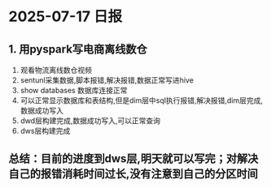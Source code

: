 # 2025-07-17 日报

## 1. 用pyspark写电商离线数仓

1. 观看物流离线数仓视频
2. sentunl采集数据,脚本报错,解决报错,数据正常写进hive
3. show databases 数据库连接正常
4. 可以正常显示数据库和表结构,但是dim层中sql执行报错,解决报错,dim层完成,数据成功写入
5. dwd层构建完成,数据成功写入,可以正常查询
6. dws层构建完成

## 总结：目前的进度到dws层,明天就可以写完；对解决自己的报错消耗时间过长,没有注意到自己的分区时间
